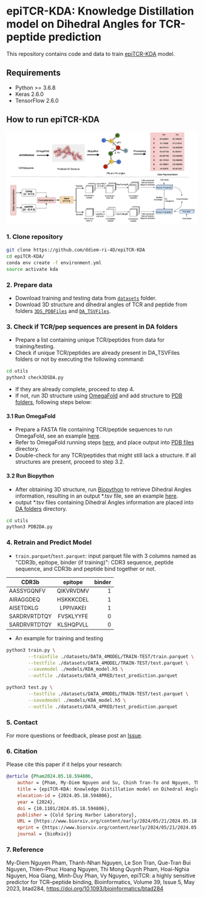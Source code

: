 # epiTCR-KDA: Knowledge Distillation model on Dihedral Angles for TCR-peptide prediction


This repository contains code and data to train [epiTCR-KDA](https://academic.oup.com/bioinformaticsadvances/advance-article/doi/10.1093/bioadv/vbae190/7914039) model.

## Requirements

+ Python >= 3.6.8
+ Keras 2.6.0
+ TensorFlow 2.6.0

## How to run epiTCR-KDA
![pipeline](https://github.com/ddiem-ri-4D/epiTCR-KDA/blob/main/assets/Figure1_cut.png)

### 1. Clone repository
```bash
git clone https://github.com/ddiem-ri-4D/epiTCR-KDA
cd epiTCR-KDA/
conda env create -f environment.yml
source activate kda
```

### 2. Prepare data
- Download training and testing data from [`datasets`](https://github.com/ddiem-ri-4D/epiTCR-KDA/tree/main/datasets/DATA_4MODEL) folder.
- Download 3D structure and dihedral angles of TCR and peptide from folders [`3DS_PDBFiles`](https://github.com/ddiem-ri-4D/epiTCR-KDA/tree/main/datasets/3DS_PDBFiles) and [`DA_TSVFiles`](https://github.com/ddiem-ri-4D/epiTCR-KDA/tree/main/datasets/DA_TSVFiles).

### 3. Check if TCR/pep sequences are present in DA folders
- Prepare a list containing unique TCR/peptides from data for training/testing.
- Check if unique TCR/peptides are already present in DA_TSVFiles folders or not by executing the following command:

```bash
cd utils
python3 check3DSDA.py 
```

+ If they are already complete, proceed to step 4.
+ If not, run 3D structure using [OmegaFold](https://github.com/HeliXonProtein/OmegaFold) and add structure to [PDB folders](https://github.com/ddiem-ri-4D/epiTCR-KDA/tree/main/datasets/3DS_PDBFiles), following steps below:

#### 3.1 Run OmegaFold
- Prepare a FASTA file containing TCR/peptide sequences to run OmegaFold, see an example [here](https://github.com/ddiem-ri-4D/epiTCR-KDA/blob/main/datasets/DATA_4RUN/INPUT_FILE.fasta).
- Refer to OmegaFold running steps [here](https://github.com/HeliXonProtein/OmegaFold), and place output into [PDB files](https://github.com/ddiem-ri-4D/epiTCR-KDA/tree/main/datasets/3DS_PDBFiles) directory.
- Double-check for any TCR/peptides that might still lack a structure. If all structures are present, proceed to step 3.2.

#### 3.2 Run Biopython
- After obtaining 3D structure, run [Biopython](https://biopython.org/docs/dev/api/Bio.PDB.internal_coords.html) to retrieve Dihedral Angles information, resulting in an output *.tsv file, see an example [here](https://github.com/ddiem-ri-4D/epiTCR-KDA/blob/main/datasets/DA_TSVFiles/AAFKGAQKLV.tsv).
- output *.tsv files containing Dihedral Angles information are placed into [DA folders](https://github.com/ddiem-ri-4D/epiTCR-KDA/tree/main/datasets/DA_TSVFiles) directory.

```bash
cd utils
python3 PDB2DA.py
```

### 4. Retrain and Predict Model
- `train.parquet`/`test.parquet`: input parquet file with 3 columns named as "CDR3b, epitope, binder (if training)": CDR3 sequence, peptide sequence, and CDR3b and peptide bind together or not.

| CDR3b         | epitope       | binder|
| ------------- |:-------------:| -----:|
| AASSYGQNFV    | QIKVRVDMV     | 1     |
| AIRAGGDEQ     | HSKKKCDEL     | 1     |
| AISETDKLG     | LPPIVAKEI     | 1     |
| SARDRVRTDTQY  | FVSKLYYFE     | 0     |
| SARDRVRTDTQY  | KLSHQPVLL     | 0     |

- An example for training and testing
```bash
python3 train.py \
        --trainfile ./datasets/DATA_4MODEL/TRAIN-TEST/train.parquet \
        --testfile ./datasets/DATA_4MODEL/TRAIN-TEST/test.parquet \
        --savemodel ./models/KDA_model.h5 \
        --outfile ./datasets/DATA_4PRED/test_prediction.parquet
```

```bash
python3 test.py \
        --testfile ./datasets/DATA_4MODEL/TRAIN-TEST/test.parquet \
        --savedmodel ./models/KDA_model.h5 \
        --outfile ./datasets/DATA_4PRED/test_prediction.parquet
```

### 5. Contact
For more questions or feedback, please post an [Issue](https://github.com/ddiem-ri-4D/epiTCR-KDA/issues/new).

### 6. Citation
Please cite this paper if it helps your research:
```bibtex
@article {Pham2024.05.18.594806,
	author = {Pham, My-Diem Nguyen and Su, Chinh Tran-To and Nguyen, Thanh-Nhan and Nguyen, Hoai-Nghia and Nguyen, Dinh Duy An and Giang, Hoa and Nguyen, Dinh-Thuc and Phan, Minh-Duy and Nguyen, Vy},
	title = {epiTCR-KDA: Knowledge Distillation model on Dihedral Angles for TCR-peptide prediction},
	elocation-id = {2024.05.18.594806},
	year = {2024},
	doi = {10.1101/2024.05.18.594806},
	publisher = {Cold Spring Harbor Laboratory},
	URL = {https://www.biorxiv.org/content/early/2024/05/21/2024.05.18.594806},
	eprint = {https://www.biorxiv.org/content/early/2024/05/21/2024.05.18.594806.full.pdf},
	journal = {bioRxiv}}
```
### 7. Reference

My-Diem Nguyen Pham, Thanh-Nhan Nguyen, Le Son Tran, Que-Tran Bui Nguyen, Thien-Phuc Hoang Nguyen, Thi Mong Quynh Pham, Hoai-Nghia Nguyen, Hoa Giang, Minh-Duy Phan, Vy Nguyen, epiTCR: a highly sensitive predictor for TCR–peptide binding, Bioinformatics, Volume 39, Issue 5, May 2023, btad284, https://doi.org/10.1093/bioinformatics/btad284
